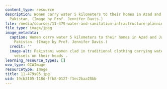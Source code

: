 ```yaml
---
content_type: resource
description: Women carry water 5 kilometers to their homes in Azad and Jammu Kashmir,
  Pakistan. (Image by Prof. Jennifer Davis.)
file: /media/courses/11-479-water-and-sanitation-infrastructure-planning-in-developing-countries-spring-2005/19cb3105118dffb80127f1ec2baa28bb_11-479s05.jpg
file_type: image/jpeg
image_metadata:
  caption: Women carry water 5 kilometers to their homes in Azad and Jammu Kashmir,
    Pakistan. (Image by Prof. Jennifer Davis.)
  credit: ''
  image-alt: Pakistani women clad in traditional clothing carrying water in metalic
    vessels on their heads .
learning_resource_types: []
ocw_type: OCWImage
resourcetype: Image
title: 11-479s05.jpg
uid: 19cb3105-118d-ffb8-0127-f1ec2baa28bb
---
```


